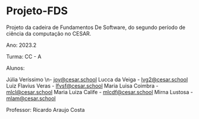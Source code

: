# Projeto-FDS
Projeto da cadeira de Fundamentos De Software, do segundo período de ciência da computação no CESAR.

Ano: 2023.2

Turma: CC - A

Alunos:

Júlia Veríssimo \n- jov@cesar.school
Lucca da Veiga - lvg2@cesar.school
Luiz Flavius Veras - lfvsf@cesar.school
Maria Luisa Coimbra - mlcl@cesar.school
Maria Luiza Calife - mlcdf@cesar.school
Mirna Lustosa - mlam@cesar.school 
  
Professor: Ricardo Araujo Costa
